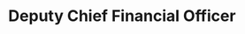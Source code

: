 ---
bio-image: /wp-content/uploads/2020/09/bf5f78366750aff43ea6ef47f7b134ad.png
bio-image-alt-text: vacant
layout: bio
permalink: /bio/vacant/
name : Vacant
department: National Aeronautics and Space Administration
title: Deputy Chief Financial Officer
---